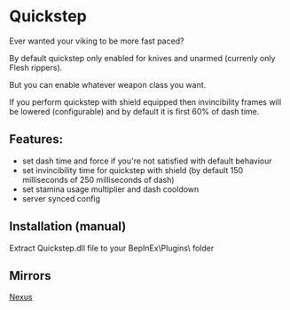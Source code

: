 # Quickstep
Ever wanted your viking to be more fast paced?

By default quickstep only enabled for knives and unarmed (currenly only Flesh rippers).

But you can enable whatever weapon class you want.

If you perform quickstep with shield equipped then invincibility frames will be lowered (configurable) and by default it is first 60% of dash time.

## Features:
* set dash time and force if you're not satisfied with default behaviour
* set invincibility time for quickstep with shield (by default 150 milliseconds of 250 milliseconds of dash)
* set stamina usage multiplier and dash cooldown
* server synced config

## Installation (manual)
Extract Quickstep.dll file to your BepInEx\Plugins\ folder

## Mirrors
[Nexus](https://www.nexusmods.com/valheim/mods/2547)